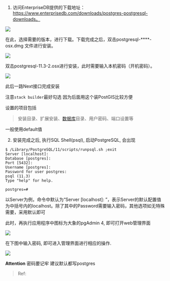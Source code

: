 1. 访问EnterpriseDB提供的下载地址：https://www.enterprisedb.com/downloads/postgres-postgresql-downloads。

![](https://ask.qcloudimg.com/http-save/7256485/8bp1nosr7p.jpeg?imageView2/2/w/1620)

在此，选择需要的版本，进行下载。下载完成之后，双击postgresql-\*\*\*\*-osx.dmg 文件进行安装。

![](https://ask.qcloudimg.com/http-save/7256485/z32s80vdnl.jpeg?imageView2/2/w/1620)

双击postgresql-11.3-2.osx进行安装，此时需要输入本机密码（开机密码）。

![](https://ask.qcloudimg.com/http-save/7256485/pjboox1ydo.jpeg?imageView2/2/w/1620)

此后一路Next接口完成安装 

注意`stack builder`最好勾选 因为后面用这个装PostGIS比较方便

设置的项目包括

>  安装目录、扩展安装、[数据库](https://cloud.tencent.com/solution/database?from=10680)目录、用户密码、端口设置等

一般使用default值

2. 安装完成之后, 执行SQL Shell(psql), 启动PostgreSQL, 会出现

```
$ /Library/PostgreSQL/11/scripts/runpsql.sh ;exit
Server [localhost]: 
Database [postgres]: 
Port [5432]: 
Username [postgres]: 
Password for user postgres: 
psql (11.3)
Type "help" for help.

postgres=# 
```

以Server为例，命令中默认为“Server \[localhost\]: ”，表示Server的默认配置值为中括号内的localhost。除了其中的Password需要输入密码，其他选项如无特殊需要，采用默认即可

此时，再执行应用程序中图标为大象的pgAdmin 4, 即可打开web管理界面

![](https://ask.qcloudimg.com/http-save/7256485/cje819dxl8.jpeg?imageView2/2/w/1620)

在下图中输入密码, 即可进入管理界面进行相应的操作.

![](https://ask.qcloudimg.com/http-save/7256485/u6wx0w6z0a.jpeg?imageView2/2/w/1620)

**Attention** 密码要记牢 建议默认都写postgres

>  Ref: [](https://www.choupangxia.com/2020/06/03/mac-os-postgresql/)